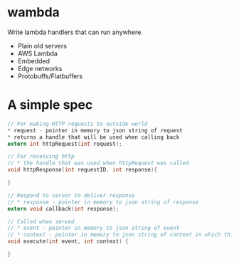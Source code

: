 # wambda

Write lambda handlers that can run anywhere.
* Plain old servers
* AWS Lambda
* Embedded
* Edge networks
* Protobuffs/Flatbuffers

# A simple spec

```C
// For making HTTP requests to outside world
* request - pointer in memory to json string of request
* returns a handle that will be used when calling back
extern int httpRequest(int request);

// For receiving http
// * the handle that was used when httpRequest was called 
void httpResponse(int requestID, int response){

}

// Respond to server to deliver response
// * response - pointer in memory to json string of response
extern void callback(int response);

// Called when served
// * event - pointer in memory to json string of event
// * context - pointer in memory to json string of context in which this server is run ( host specific )
void execute(int event, int context) {

}
```
